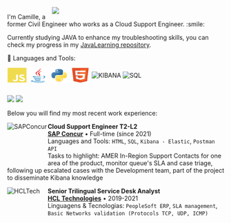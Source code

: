 <img src="https://raw.githubusercontent.com/MicaelliMedeiros/micaellimedeiros/master/image/computer-illustration.png" min-width="400px" max-width="400px" width="400px" align="right">

<p align="left"> 
  I'm Camille, a former Civil Engineer who works as a Cloud Support Engineer. :smile:<br>
  
  Currently studying JAVA to enhance my troubleshooting skills, you can check my progress in my [JavaLearning repository](https://github.com/camillepzardo/JavaLearning).
</p>

<p align="left">
  🦄 Languages and Tools: <div style="display: inline_block">
  <img align="center" alt="Js" height="35" width="45" src="https://raw.githubusercontent.com/devicons/devicon/master/icons/javascript/javascript-plain.svg">
  <img align="center" alt="Java" height="35" width="45" src="https://raw.githubusercontent.com/devicons/devicon/master/icons/java/java-original.svg">
  <img align="center" alt="Python" height="35" width="45" src="https://raw.githubusercontent.com/devicons/devicon/master/icons/python/python-original.svg">
  <img align="center" alt="HTML" height="35" width="45" src="https://raw.githubusercontent.com/devicons/devicon/master/icons/html5/html5-original.svg">
  <img align="center" alt="KIBANA" height="40" width="45" src="https://iconape.com/wp-content/png_logo_vector/elastic-kibana.png">  
  <img align="center" alt="SQL" height="40" width="45" src="https://cdn-icons-png.flaticon.com/512/9544/9544010.png">
</div>
  
  ##
 
<div> 
  <a href = "mailto:camillepzardo@gmail.com"><img src="https://img.shields.io/badge/-Gmail-%23333?style=for-the-badge&logo=gmail&logoColor=white" target="_blank"></a>
  <a href="https://www.linkedin.com/in/camillezardo/" target="_blank"><img src="https://img.shields.io/badge/-LinkedIn-%230077B5?style=for-the-badge&logo=linkedin&logoColor=white" target="_blank"></a> 

Below you will find my most recent work experience:

[<img align="left" height="94px" width="94px" alt="SAPConcur" src="https://assets-global.website-files.com/5f8b0a1abe69652278dad51c/62607c64fc80f20d2b33f68f_SapConcur.svg"/>](https://www.concur.com.br/)

**Cloud Support Engineer T2-L2** \
[**SAP Concur**](https://www.concur.com.br/) • Full-time (since 2021) \
Languages and Tools: `HTML`, `SQL`, `Kibana - Elastic`, `Postman API`\
Tasks to highlight: AMER In-Region Support Contacts for one area of the product, monitor queue's SLA and case triage, following up escalated cases with the Development team, part of the project to disseminate Kibana knowledge 
<br/>

[<img align="left" height="94px" width="94px" alt="HCLTech" src="https://encrypted-tbn0.gstatic.com/images?q=tbn:ANd9GcQuAj2bRDC2PYkDMo0lA5ieH_hQ-Vvq4IHYxmJcBZ3OeZeOelyVf8x4vRJyklqoi8GBocE&usqp=CAU"/>](https://www.hcltech.com/geo-presence/brazil)

**Senior Trilingual Service Desk Analyst** \
[**HCL Technologies**](https://www.hcltech.com/geo-presence/brazil) • 2019-2021 \
Linguagens & Tecnologias: `PeopleSoft ERP`, `SLA management`, `Basic Networks validation (Protocols TCP, UDP, ICMP)`

<br/>

  
